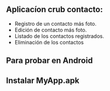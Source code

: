 
## Aplicacíon crub contacto:
- Registro de un contacto más foto.
- Edición de contacto más foto.
- Listado de los contactos registrados.
- Eliminación de los contactos

## Para probar en Android
## Instalar MyApp.apk

